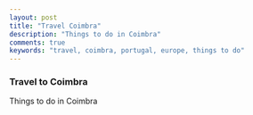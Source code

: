 ```yaml
---
layout: post
title: "Travel Coimbra"
description: "Things to do in Coimbra"
comments: true
keywords: "travel, coimbra, portugal, europe, things to do"
---
```


### Travel to Coimbra

Things to do in Coimbra